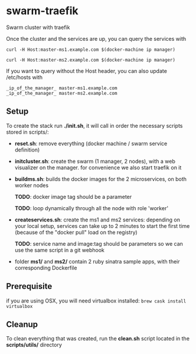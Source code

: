 # swarm-traefik

Swarm cluster with traefik

Once the cluster and the services are up, you can query the services with

`curl -H Host:master-ms1.example.com $(docker-machine ip manager)`

`curl -H Host:master-ms2.example.com $(docker-machine ip manager)`

If you want to query without the Host header, you can also update /etc/hosts with
```
_ip_of_the_manager_	master-ms1.example.com
_ip_of_the_manager_	master-ms2.example.com
```

## Setup

To create the stack run **./init.sh**, it will call in order the necessary scripts stored in scripts/:

- **reset.sh**: remove everything (docker machine / swarm service definition)

- **initcluster.sh**: create the swarm (1 manager, 2 nodes), with a web visualizer on the manager.
  for convenience we also start traefik on it

- **buildms.sh**: builds the docker images for the 2 microservices, on both worker nodes

  **TODO**: docker image tag should be a parameter

   **TODO**: loop dynamically through all the node with role 'worker'

- **createservices.sh**: create the ms1 and ms2 services: depending on your local setup, services can take up to 2 minutes to start the first time (because of the "docker pull" load on the registry)

   **TODO**: service name and image:tag should be parameters so we can use the same script in a git webhook

- folder **ms1/** and **ms2/** contain 2 ruby sinatra sample apps, with their corresponding Dockerfile

## Prerequisite
if you are using OSX, you will need virtualbox installed: `brew cask install virtualbox`

## Cleanup
To clean everything that was created, run the **clean.sh** script located in the **scripts/utils/** directory
